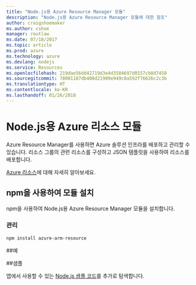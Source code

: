 ```yaml
---
title: "Node.js용 Azure Resource Manager 모듈"
description: "Node.js용 Azure Resource Manager 모듈에 대한 참조"
author: craigshoemaker
ms.author: cshoe
manager: routlaw
ms.date: 07/18/2017
ms.topic: article
ms.prod: azure
ms.technology: azure
ms.devlang: nodejs
ms.service: Resources
ms.openlocfilehash: 219dae56dd42719d3e4d3584697d0157cb8d7458
ms.sourcegitcommit: 78001187db408d21909e949c8a592f76626c2c3b
ms.translationtype: HT
ms.contentlocale: ko-KR
ms.lasthandoff: 01/26/2018
---
```

# <a name="azure-resource-modules-for-nodejs"></a>Node.js용 Azure 리소스 모듈

Azure Resource Manager를 사용하면 Azure 솔루션 인프라를 배포하고 관리할 수 있습니다. 리소스 그룹의 관련 리소스를 구성하고 JSON 템플릿을 사용하여 리소스를 배포합니다.

[Azure 리소스](https://docs.microsoft.com/azure/azure-resource-manager/)에 대해 자세히 알아보세요.

## <a name="install-the-modules-with-npm"></a>npm을 사용하여 모듈 설치

npm을 사용하여 Node.js용 Azure Resource Manager 모듈을 설치합니다.

### <a name="management"></a>관리

```bash
npm install azure-arm-resource
```

##<a name="example"></a>예

##<a name="samples"></a>샘플

앱에서 사용할 수 있는 [Node.js 샘플 코드](https://azure.microsoft.com/resources/samples/?platform=nodejs)를 추가로 탐색합니다.